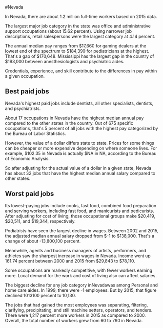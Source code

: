 

#Nevada

In Nevada, there are about 1.2 million full-time workers based on 2015 data.

The largest major job category in the state was office and administrative support occupations (about 15.62 percent). Using narrower job descriptions, retail salespersons were the largest category at 4.14 percent.
               
The annual median pay ranges from $17,660 for gaming dealers at the lowest end of the spectrum to  $184,390 for pediatricians at the highest. That's a gap of $170,648. Mississippi has the largest gap in the country of $193,000 between anesthesiologists and psychiatric aides.
          
Credentials, experience, and skill contribute to the differences in pay within a given occupation.

## Best paid jobs
Nevada's highest paid jobs include <span class='occ_title_em'>dentists, all other specialists, dentists</span>, and <span class='occ_title_em'>psychiatrists</span>.
               
About 17 occupations in Nevada have the highest median annual pay compared to the other states in the country. Out of 675 specific occupations, that's 5 percent of all jobs with the highest pay categorized by the Bureau of Labor Statistics.
               
However, the value of a dollar differs state to state. Prices for some things can be cheaper or more expensive depending on where someone lives. For example, $102.35 in Nevada is actually $NA in NA, according to the Bureau of Economic Analysis.
               
So after adjusting for the actual value of a dollar in a given state, Nevada has about 32 jobs that have the highest median annual salary compared to other states.
               
## Worst paid jobs

Its lowest-paying jobs include <span class='occ_title_em'>cooks, fast food</span>, <span class='occ_title_em'>combined food preparation and serving workers, including fast food</span>, and <span class='occ_title_em'>manicurists and pedicurists</span>. After adjusting for cost of living, those occupational groups make $20,419,  $20,511, and  $19,344, respectively.
               
<span class='occ_title_em'>Podiatrists</span> have seen the largest decline in wages. Between 2002 and 2015, the adjusted median annual salary dropped from $-1 to $138,000. That's a change of about -13,800,100 percent.
               
Meanwhile, <span class='occ_title_em'>agents and business managers of artists, performers, and athletes</span> saw the sharpest increase in wages in Nevada. Income went up 161.74 percent between 2000 and 2015 from $29,843 to $78,110.

Some occupations are markedly competitive, with fewer workers earning more. Local demand for the work and cost of living also can affect salaries.

            
The biggest decline for any job category inNevadawas among <span class='occ_title_em'>Personal and home care aides</span>. In 1999, there were -1 employees. But by 2015, that figure declined 1013100 percent to 10,130. 
               
The jobs that had gained the most employees was separating, filtering, clarifying, precipitating, and still machine setters, operators, and tenders. There were 1,217 percent more workers in 2015 as compared to 2000. Overall, the total number of workers grew from 60 to 790 in Nevada.
